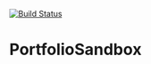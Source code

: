 [![Build Status](https://travis-ci.org/klugjo/hexo-autolinker.svg?branch=master)](https://travis-ci.org/klugjo/hexo-autolinker)

# PortfolioSandbox
